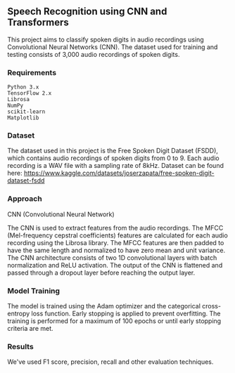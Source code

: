 ## Speech Recognition using CNN and Transformers

This project aims to classify spoken digits in audio recordings using Convolutional Neural Networks (CNN). The dataset used for training and testing consists of 3,000 audio recordings of spoken digits.

### Requirements

    Python 3.x
    TensorFlow 2.x
    Librosa
    NumPy
    scikit-learn
    Matplotlib

### Dataset

The dataset used in this project is the Free Spoken Digit Dataset (FSDD), which contains audio recordings of spoken digits from 0 to 9. Each audio recording is a WAV file with a sampling rate of 8kHz. Dataset can be found here: https://www.kaggle.com/datasets/joserzapata/free-spoken-digit-dataset-fsdd

### Approach

CNN (Convolutional Neural Network)

The CNN is used to extract features from the audio recordings. The MFCC (Mel-frequency cepstral coefficients) features are calculated for each audio recording using the Librosa library. The MFCC features are then padded to have the same length and normalized to have zero mean and unit variance. The CNN architecture consists of two 1D convolutional layers with batch normalization and ReLU activation. The output of the CNN is flattened and passed through a dropout layer before reaching the output layer.

### Model Training

The model is trained using the Adam optimizer and the categorical cross-entropy loss function. Early stopping is applied to prevent overfitting. The training is performed for a maximum of 100 epochs or until early stopping criteria are met.

### Results

We've used F1 score, precision, recall and other evaluation techniques. 
